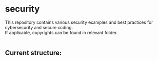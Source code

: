 # security
This repository contains various security examples and best practices for cybersecurity and secure coding.<br>
If applicable, copyrights can be found in relevant folder.<br><br>

Current structure:<br>
- 

